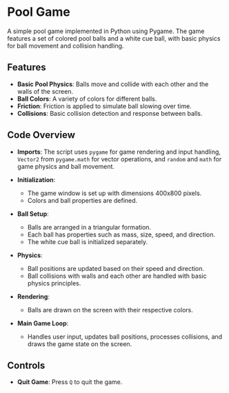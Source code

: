 # Pool Game

A simple pool game implemented in Python using Pygame. The game features a set of colored pool balls and a white cue ball, with basic physics for ball movement and collision handling.

## Features

- **Basic Pool Physics**: Balls move and collide with each other and the walls of the screen.
- **Ball Colors**: A variety of colors for different balls.
- **Friction**: Friction is applied to simulate ball slowing over time.
- **Collisions**: Basic collision detection and response between balls.


## Code Overview

- **Imports**: The script uses `pygame` for game rendering and input handling, `Vector2` from `pygame.math` for vector operations, and `random` and `math` for game physics and ball movement.

- **Initialization**:
    - The game window is set up with dimensions 400x800 pixels.
    - Colors and ball properties are defined.

- **Ball Setup**:
    - Balls are arranged in a triangular formation.
    - Each ball has properties such as mass, size, speed, and direction.
    - The white cue ball is initialized separately.

- **Physics**:
    - Ball positions are updated based on their speed and direction.
    - Ball collisions with walls and each other are handled with basic physics principles.

- **Rendering**:
    - Balls are drawn on the screen with their respective colors.

- **Main Game Loop**:
    - Handles user input, updates ball positions, processes collisions, and draws the game state on the screen.

## Controls

- **Quit Game**: Press `Q` to quit the game.

